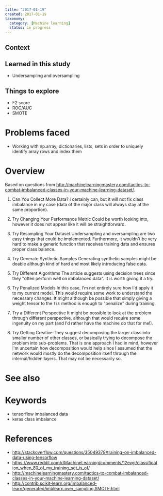 ```yaml
---
title: "2017-01-19"
created: 2017-01-19
taxonomy:
  category: [Machine learning]
  status: in progress
---
```


## Context

## Learned in this study
* Undersampling and oversampling

## Things to explore
* F2 score
* ROC/AUC
* SMOTE

# Problems faced
* Working with np.array, dictionaries, lists, sets in order to uniquely identify array rows and index them

# Overview
Based on questions from http://machinelearningmastery.com/tactics-to-combat-imbalanced-classes-in-your-machine-learning-dataset/.

1) Can You Collect More Data?
I certainly can, but it will not fix class imbalance in my case (data of the major class will always stay at the same proportion).

2) Try Changing Your Performance Metric
Could be worth looking into, however it does not appear like it will be straightforward.

3) Try Resampling Your Dataset
Undersampling and oversampling are two easy things that could be implemented. Furthermore, it wouldn't be very hard to make a generic function that receives training data and ensures proper class balance.

4) Try Generate Synthetic Samples
Generating synthetic samples might be doable although kind of hard and most likely introducing false data.

5) Try Different Algorithms
The article suggests using decision trees since they "often perform well on imbalanced data". It is worth giving it a try.

6) Try Penalized Models
In this case, I'm not entirely sure how I'd apply it to my current model. This would require some work to understand the necessary changes. It might although be possible that simply giving a weight tensor to the `fit` method is enough to "penalize" during training.

7) Try a Different Perspective
It might be possible to look at the problem through different perspective, although that would require some ingenuity on my part (and I'd rather have the machine do that for me!).

8) Try Getting Creative
They suggest decomposing the larger class into smaller number of other classes, or basically trying to decompose the problem into sub-problems. That is one approach I had in mind, however I'm uncertain how decomposition would help since I assumed that the network would mostly do the decomposition itself through the internal/hidden layers. That may not be necessarily so.

# See also

# Keywords
* tensorflow imbalanced data
* keras class imbalance

# References
* http://stackoverflow.com/questions/35049379/training-on-imbalanced-data-using-tensorflow
* https://www.reddit.com/r/MachineLearning/comments/12evgi/classification_when_80_of_my_training_set_is_of/
* http://machinelearningmastery.com/tactics-to-combat-imbalanced-classes-in-your-machine-learning-dataset/
* http://contrib.scikit-learn.org/imbalanced-learn/generated/imblearn.over_sampling.SMOTE.html
